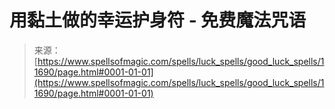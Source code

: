<!--yml

category: 未分类

date: 2024-06-12 18:49:06

-->

# 用黏土做的幸运护身符 - 免费魔法咒语

> 来源：[https://www.spellsofmagic.com/spells/luck_spells/good_luck_spells/11690/page.html#0001-01-01](https://www.spellsofmagic.com/spells/luck_spells/good_luck_spells/11690/page.html#0001-01-01)
